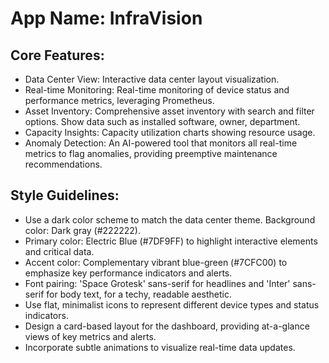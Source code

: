 # **App Name**: InfraVision

## Core Features:

- Data Center View: Interactive data center layout visualization.
- Real-time Monitoring: Real-time monitoring of device status and performance metrics, leveraging Prometheus.
- Asset Inventory: Comprehensive asset inventory with search and filter options. Show data such as installed software, owner, department.
- Capacity Insights: Capacity utilization charts showing resource usage.
- Anomaly Detection: An AI-powered tool that monitors all real-time metrics to flag anomalies, providing preemptive maintenance recommendations.

## Style Guidelines:

- Use a dark color scheme to match the data center theme. Background color: Dark gray (#222222).
- Primary color: Electric Blue (#7DF9FF) to highlight interactive elements and critical data.
- Accent color: Complementary vibrant blue-green (#7CFC00) to emphasize key performance indicators and alerts.
- Font pairing: 'Space Grotesk' sans-serif for headlines and 'Inter' sans-serif for body text, for a techy, readable aesthetic.
- Use flat, minimalist icons to represent different device types and status indicators.
- Design a card-based layout for the dashboard, providing at-a-glance views of key metrics and alerts.
- Incorporate subtle animations to visualize real-time data updates.